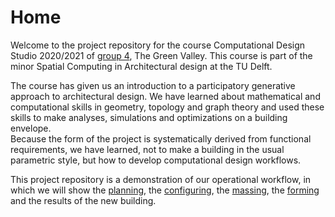 # Home

Welcome to the project repository for the course Computational Design Studio 2020/2021 of [group 4](/about/), The Green Valley. This course is part of the minor Spatial Computing in Architectural design at the TU Delft. 

The course has given us an introduction to a participatory generative approach to architectural design. We have learned about mathematical and computational skills in geometry, topology and graph theory and used these skills to make analyses, simulations and optimizations on a building envelope.  
Because the form of the project is systematically derived from functional requirements, we have learned, not to make a building in the usual parametric style, but how to develop computational design workflows.

This project repository is a demonstration of our operational workflow, in which we will show the [planning](/A1_Planning/Process/), the [configuring](/A2_Configuring/Process/), the [massing](/A3_Massing/Process/Sun%20analysis/Sun%20analysis/), the [forming](/A3_Massing/Process/Sun%20analysis/Sun%20analysis/) and the results of the new building. 


